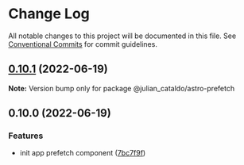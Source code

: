 # Change Log

All notable changes to this project will be documented in this file.
See [Conventional Commits](https://conventionalcommits.org) for commit guidelines.

## [0.10.1](https://github.com/JulianCataldo/astro/compare/@julian_cataldo/astro-prefetch@0.10.0...@julian_cataldo/astro-prefetch@0.10.1) (2022-06-19)

**Note:** Version bump only for package @julian_cataldo/astro-prefetch





## 0.10.0 (2022-06-19)


### Features

* init app prefetch component ([7bc7f9f](https://github.com/JulianCataldo/astro/commit/7bc7f9f5e84e6a5c8a410000c6b6f2ba36a4a578))
